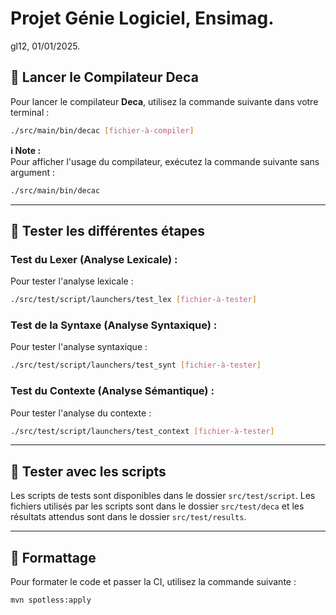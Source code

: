 # Projet Génie Logiciel, Ensimag.
gl12, 01/01/2025.

## 🚀 Lancer le Compilateur Deca

Pour lancer le compilateur **Deca**, utilisez la commande suivante dans votre terminal :  

```bash
./src/main/bin/decac [fichier-à-compiler]
```
**ℹ️ Note :**  
Pour afficher l'usage du compilateur, exécutez la commande suivante sans argument :  
```bash
./src/main/bin/decac
```

---

## 🧪 Tester les différentes étapes

### **Test du Lexer (Analyse Lexicale) :**  
Pour tester l'analyse lexicale :  
```bash
./src/test/script/launchers/test_lex [fichier-à-tester]
```
### **Test de la Syntaxe (Analyse Syntaxique) :**  
Pour tester l'analyse syntaxique :
```bash
./src/test/script/launchers/test_synt [fichier-à-tester]
```
### **Test du Contexte (Analyse Sémantique) :**
Pour tester l'analyse du contexte :
```bash
./src/test/script/launchers/test_context [fichier-à-tester]
```

---

## 🧪 Tester avec les scripts

Les scripts de tests sont disponibles dans le dossier `src/test/script`.
Les fichiers utilisés par les scripts sont dans le dossier `src/test/deca` et les résultats attendus sont dans le dossier `src/test/results`.

---

## 🎨 Formattage

Pour formater le code et passer la CI, utilisez la commande suivante :  
```bash
mvn spotless:apply 
```